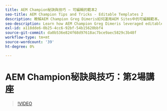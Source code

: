 ```yaml
---
title: AEM Champion秘訣與技巧 — 可編輯的範本2
seo-title: AEM Champion Tips and Tricks - Editable Templates 2
description: 瞭解AEM Champion Greg Dimeris如何運用AEM Sites中的可編輯範本。 檢閱這些快速秘訣，然後立即在您的執行個體中試用。
seo-description: Learn how AEM Champion Greg Dimeris leveraged editable templates in AEM Sites. Review these quick tips and then give them a try in your instance today.
exl-id: a118dde6-0b25-4cc6-92bf-54b15620bbf4
source-git-commit: da0b536e824f68d97618ac7bce9aec5829c3b48f
workflow-type: tm+mt
source-wordcount: '39'
ht-degree: 0%

---
```


# AEM Champion秘訣與技巧：第2場講座

>[!VIDEO](https://video.tv.adobe.com/v/3409427?quality=12&learn=on)
